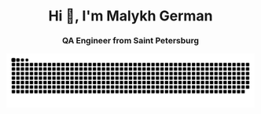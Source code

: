 <h1 align="center">Hi 👋, I'm Malykh German</h1>
<h3 align="center">QA Engineer from Saint Petersburg</h3>

![Snake animation](https://github.com/matteobaccan/matteobaccan/blob/snake/github-contribution-grid-snake.svg)
